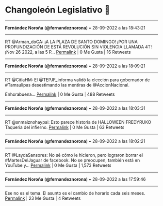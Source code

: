 # Changoleón Legislativo 🙈
*****
**Fernández Noroña** (**@fernandeznorona**) • 28-09-2022 a las 18:43:21
*****
RT @Arman_doCA: ¡A LA PLAZA DE SANTO DOMINGO! 
¡POR UNA PROFUNDIZACIÓN DE ESTÁ REVOLUCIÓN SIN VIOLENCIA LLAMADA 4T! ¡Nov 26 2022, a las 5 P…
[Permalink](https://twitter.com/fernandeznorona/status/1575315262743531520) | 0 Me Gusta | 16 Retweets
*****
**Fernández Noroña** (**@fernandeznorona**) • 28-09-2022 a las 18:09:21
*****
RT @CitlaHM: El @TEPJF_informa validó la elección para gobernador de #Tamaulipas desestimando las mentiras de @AccionNacional.


Enhorabuena…
[Permalink](https://twitter.com/fernandeznorona/status/1575306708255023104) | 0 Me Gusta | 488 Retweets
*****
**Fernández Noroña** (**@fernandeznorona**) • 28-09-2022 a las 18:03:31
*****
RT @snmaiznohaypai: Esto parece historia de HALLOWEEN 
FREDYRUKO Taqueria del infierno.
[Permalink](https://twitter.com/fernandeznorona/status/1575305240210944000) | 0 Me Gusta | 63 Retweets
*****
**Fernández Noroña** (**@fernandeznorona**) • 28-09-2022 a las 18:02:21
*****
RT @LaydaSansores: No sé cómo le hicieron, pero lograron borrar el #MartesDelJaguar de facebook. No se preocupen, también está en YouTube y…
[Permalink](https://twitter.com/fernandeznorona/status/1575304947746320385) | 0 Me Gusta | 1,573 Retweets
*****
**Fernández Noroña** (**@fernandeznorona**) • 28-09-2022 a las 17:59:46
*****
Ese no es el tema. El asunto es el cambio de horario cada seis meses.
[Permalink](https://twitter.com/fernandeznorona/status/1575304293854240775) | 23 Me Gusta | 4 Retweets